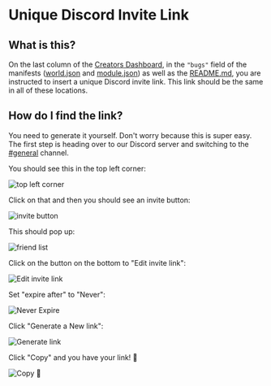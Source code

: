 # Unique Discord Invite Link

## What is this?

On the last column of the [Creators Dashboard](https://docs.google.com/spreadsheets/d/18WjJD0-mmqIgs6Lqko40Jp22uwwaDAuHK32r_Z__KXs/edit), in the `"bugs"` field of the manifests ([world.json](../template-world/world/world.json) and [module.json](../template-world/world/module.json)) as well as the [README.md](../template-world/README.md), you are instructed to insert a unique Discord invite link.
This link should be the same in all of these locations.

## How do I find the link?

You need to generate it yourself. Don't worry because this is super easy. The first step is heading over to our Discord server and switching to the [#general](https://discord.com/channels/873379131646160896/873379131646160899) channel.

You should see this in the top left corner:

![top left corner](https://i.imgur.com/9oT57ru.png)

Click on that and then you should see an invite button:

![invite button](https://i.imgur.com/EzFzzCk.png)

This should pop up:

![friend list](https://i.imgur.com/AkeRMog.png)

Click on the button on the bottom to "Edit invite link":

![Edit invite link](https://i.imgur.com/2aC44QN.png)

Set "expire after" to "Never":

![Never Expire](https://i.imgur.com/83zYQ0g.png)

Click "Generate a New link":

![Generate link](https://i.imgur.com/XpxIE82.png)

Click "Copy" and you have your link! 🥳

![Copy 🥳](https://i.imgur.com/b8UkBw1.png)